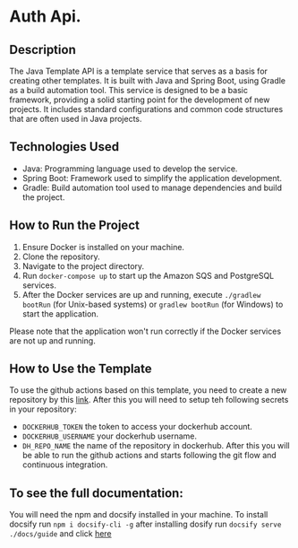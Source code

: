 # Auth Api.

## Description

The Java Template API is a template service that serves as a basis for creating other templates. It is built with Java and Spring Boot, using Gradle as a build automation tool.  This service is designed to be a basic framework, providing a solid starting point for the development of new projects. It includes standard configurations and common code structures that are often used in Java projects.

## Technologies Used

- Java: Programming language used to develop the service.
- Spring Boot: Framework used to simplify the application development.
- Gradle: Build automation tool used to manage dependencies and build the project.

## How to Run the Project

1. Ensure Docker is installed on your machine.
2. Clone the repository.
3. Navigate to the project directory.
4. Run `docker-compose up` to start up the Amazon SQS and PostgreSQL services.
5. After the Docker services are up and running, execute `./gradlew bootRun` (for Unix-based systems) or `gradlew bootRun` (for Windows) to start the application.

Please note that the application won't run correctly if the Docker services are not up and running.

## How to Use the Template

To use the github actions based on this template, you need to create a new repository by this [link](https://github.com/new?template_name=java-template-spring&template_owner=kaiqkt).
After this you will need to setup teh following secrets in your repository:
 - `DOCKERHUB_TOKEN` the token to access your dockerhub account.
 - `DOCKERHUB_USERNAME` your dockerhub username.
 - `DH_REPO_NAME` the name of the repository in dockerhub.
After this you will be able to run the github actions and starts following the git flow and continuous integration.

## To see the full documentation:

You will need the npm and docsify installed in your machine.
To install docsify run `npm i docsify-cli -g`
after installing dosify run `docsify serve ./docs/guide` and click [here](http://localhost:3000)
